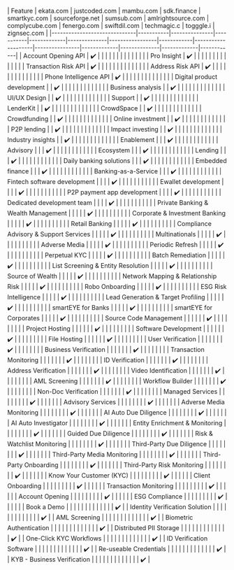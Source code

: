 | Feature                      | ekata.com | justcoded.com | mambu.com | sdk.finance | smartkyc.com | sourceforge.net | sumsub.com | amlrightsource.com | complycube.com | fenergo.com | swiftdil.com | techmagic.c | togggle.i | zignsec.com |
|------------------------------|-----------|---------------|-----------|-------------|--------------|-----------------|------------|--------------------|----------------|-------------|--------------|-------------|------------|
| Account Opening API          | ✔️         |               |           |             |              |                 |            |                    |                |             |              |             |            |
| Pro Insight                  | ✔️         |               |           |             |              |                 |            |                    |                |             |              |             |            |
| Transaction Risk API         | ✔️         |               |           |             |              |                 |            |                    |                |             |              |             |            |
| Address Risk API             | ✔️         |               |           |             |              |                 |            |                    |                |             |              |             |            |
| Phone Intelligence API       | ✔️         |               |           |             |              |                 |            |                    |                |             |              |             |            |
| Digital product development  |           | ✔️             |           |             |              |                 |            |                    |                |             |              |             |            |
| Business analysis            |           | ✔️             |           |             |              |                 |            |                    |                |             |              |             |            |
| UI/UX Design                 |           | ✔️             |           |             |              |                 |            |                    |                |             |              |             |            |
| Support                      |           | ✔️             |           |             |              |                 |            |                    |                |             |              |             |            |
| LenderKit                    |           | ✔️             |           |             |              |                 |            |                    |                |             |              |             |            |
| CrowdSpace                   |           | ✔️             |           |             |              |                 |            |                    |                |             |              |             |            |
| Crowdfunding                 |           | ✔️             |           |             |              |                 |            |                    |                |             |              |             |            |
| Online investment            |           | ✔️             |           |             |              |                 |            |                    |                |             |              |             |            |
| P2P lending                  |           | ✔️             |           |             |              |                 |            |                    |                |             |              |             |            |
| Impact investing             |           | ✔️             |           |             |              |                 |            |                    |                |             |              |             |            |
| Industry insights            |           | ✔️             |           |             |              |                 |            |                    |                |             |              |             |            |
| Enablement                   |           |               | ✔️         |             |              |                 |            |                    |                |             |              |             |            |
| Advisory                     |           |               | ✔️         |             |              |                 |            |                    |                |             |              |             |            |
| Ecosystem                    |           |               | ✔️         |             |              |                 |            |                    |                |             |              |             |            |
| Lending                      |           |               | ✔️         |             |              |                 |            |                    |                |             |              |             |            |
| Daily banking solutions      |           |               | ✔️         |             |              |                 |            |                    |                |             |              |             |            |
| Embedded finance             |           |               | ✔️         |             |              |                 |            |                    |                |             |              |             |            |
| Banking-as-a-Service         |           |               | ✔️         |             |              |                 |            |                    |                |             |              |             |            |
| Fintech software development |           |               |           | ✔️           |              |                 |            |                    |                |             |              |             |            |
| Ewallet development          |           |               |           | ✔️           |              |                 |            |                    |                |             |              |             |            |
| P2P payment app development  |           |               |           | ✔️           |              |                 |            |                    |                |             |              |             |            |
| Dedicated development team   |           |               |           | ✔️           |              |                 |            |                    |                |             |              |             |            |
| Private Banking & Wealth Management |           |               |           |             | ✔️            |                 |            |                    |                |             |              |             |            |
| Corporate & Investment Banking |           |               |           |             | ✔️            |                 |            |                    |                |             |              |             |            |
| Retail Banking               |           |               |           |             | ✔️            |                 |            |                    |                |             |              |             |            |
| Compliance Advisory & Support Services |           |               |           |             | ✔️            |                 |            |                    |                |             |              |             |            |
| Multinationals               |           |               |           |             | ✔️            |                 |            |                    |                |             |              |             |            |
| Adverse Media                |           |               |           |             | ✔️            |                 |            |                    |                |             |              |             |            |
| Periodic Refresh             |           |               |           |             | ✔️            |                 |            |                    |                |             |              |             |            |
| Perpetual KYC                |           |               |           |             | ✔️            |                 |            |                    |                |             |              |             |            |
| Batch Remediation            |           |               |           |             | ✔️            |                 |            |                    |                |             |              |             |            |
| List Screening & Entity Resolution |           |               |           |             | ✔️            |                 |            |                    |                |             |              |             |            |
| Source of Wealth             |           |               |           |             | ✔️            |                 |            |                    |                |             |              |             |            |
| Network Mapping & Relationship Risk |           |               |           |             | ✔️            |                 |            |                    |                |             |              |             |            |
| Robo Onboarding              |           |               |           |             | ✔️            |                 |            |                    |                |             |              |             |            |
| ESG Risk Intelligence        |           |               |           |             | ✔️            |                 |            |                    |                |             |              |             |            |
| Lead Generation & Target Profiling |           |               |           |             | ✔️            |                 |            |                    |                |             |              |             |            |
| smartEYE for Banks           |           |               |           |             | ✔️            |                 |            |                    |                |             |              |             |            |
| smartEYE for Corporates      |           |               |           |             | ✔️            |                 |            |                    |                |             |              |             |            |
| Source Code Management       |           |               |           |             |              | ✔️               |            |                    |                |             |              |             |            |
| Project Hosting              |           |               |           |             |              | ✔️               |            |                    |                |             |              |             |            |
| Software Development         |           |               |           |             |              | ✔️               |            |                    |                |             |              |             |            |
| File Hosting                 |           |               |           |             |              | ✔️               |            |                    |                |             |              |             |            |
| User Verification            |           |               |           |             |              |                 | ✔️          |                    |                |             |              |             |            |
| Business Verification        |           |               |           |             |              |                 | ✔️          |                    |                |             |              |             |            |
| Transaction Monitoring       |           |               |           |             |              |                 | ✔️          |                    |                |             |              |             |            |
| ID Verification              |           |               |           |             |              |                 | ✔️          |                    |                |             |              |             |            |
| Address Verification         |           |               |           |             |              |                 | ✔️          |                    |                |             |              |             |            |
| Video Identification         |           |               |           |             |              |                 | ✔️          |                    |                |             |              |             |            |
| AML Screening                |           |               |           |             |              |                 | ✔️          |                    |                |             |              |             |            |
| Workflow Builder             |           |               |           |             |              |                 | ✔️          |                    |                |             |              |             |            |
| Non-Doc Verification         |           |               |           |             |              |                 | ✔️          |                    |                |             |              |             |            |
| Managed Services             |           |               |           |             |              |                 |            | ✔️                  |                |             |              |             |            |
| Advisory Services            |           |               |           |             |              |                 |            | ✔️                  |                |             |              |             |            |
| Adverse Media Monitoring     |           |               |           |             |              |                 |            | ✔️                  |                |             |              |             |            |
| AI Auto Due Diligence        |           |               |           |             |              |                 |            | ✔️                  |                |             |              |             |            |
| AI Auto Investigator         |           |               |           |             |              |                 |            | ✔️                  |                |             |              |             |            |
| Entity Enrichment & Monitoring |           |               |           |             |              |                 |            | ✔️                  |                |             |              |             |            |
| Guided Due Diligence         |           |               |           |             |              |                 |            | ✔️                  |                |             |              |             |            |
| Risk & Watchlist Monitoring  |           |               |           |             |              |                 |            | ✔️                  |                |             |              |             |            |
| Third-Party Due Diligence    |           |               |           |             |              |                 |            | ✔️                  |                |             |              |             |            |
| Third-Party Media Monitoring |           |               |           |             |              |                 |            | ✔️                  |                |             |              |             |            |
| Third-Party Onboarding       |           |               |           |             |              |                 |            | ✔️                  |                |             |              |             |            |
| Third-Party Risk Monitoring  |           |               |           |             |              |                 |            | ✔️                  |                |             |              |             |            |
| Know Your Customer (KYC)     |           |               |           |             |              |                 |            |                    | ✔️              |             |              |             |            |
| Client Onboarding            |           |               |           |             |              |                 |            |                    | ✔️              |             |              |             |            |
| Transaction Monitoring       |           |               |           |             |              |                 |            |                    | ✔️              |             |              |             |            |
| Account Opening              |           |               |           |             |              |                 |            |                    | ✔️              |             |              |             |            |
| ESG Compliance               |           |               |           |             |              |                 |            |                    | ✔️              |             |              |             |            |
| Book a Demo                  |           |               |           |             |              |                 |            |                    |                |             |              |             | ✔️          |
| Identity Verification Solution |           |               |           |             |              |                 |            |                    |                |             |              |             | ✔️          |
| AML Screening                |           |               |           |             |              |                 |            |                    |                |             |              |             | ✔️          |
| Biometric Authentication     |           |               |           |             |              |                 |            |                    |                |             |              |             | ✔️          |
| Distributed PII Storage      |           |               |           |             |              |                 |            |                    |                |             |              |             | ✔️          |
| One-Click KYC Workflows      |           |               |           |             |              |                 |            |                    |                |             |              |             | ✔️          |
| ID Verification Software     |           |               |           |             |              |                 |            |                    |                |             |              |             | ✔️          |
| Re-useable Credentials       |           |               |           |             |              |                 |            |                    |                |             |              |             | ✔️          |
| KYB - Business Verification  |           |               |           |             |              |                 |            |                    |                |             |              |             | ✔️          |